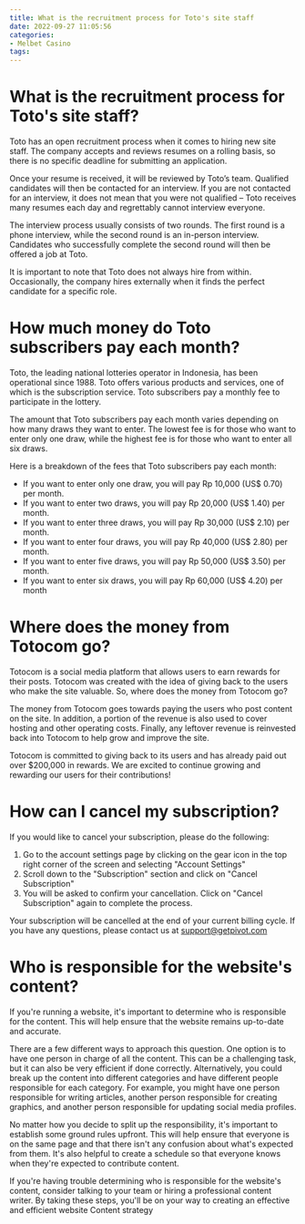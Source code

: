 ```yaml
---
title: What is the recruitment process for Toto's site staff 
date: 2022-09-27 11:05:56
categories:
- Melbet Casino
tags:
---
```



#  What is the recruitment process for Toto's site staff? 

Toto has an open recruitment process when it comes to hiring new site staff. The company accepts and reviews resumes on a rolling basis, so there is no specific deadline for submitting an application. 

Once your resume is received, it will be reviewed by Toto’s team. Qualified candidates will then be contacted for an interview. If you are not contacted for an interview, it does not mean that you were not qualified – Toto receives many resumes each day and regrettably cannot interview everyone. 

The interview process usually consists of two rounds. The first round is a phone interview, while the second round is an in-person interview. Candidates who successfully complete the second round will then be offered a job at Toto. 

It is important to note that Toto does not always hire from within. Occasionally, the company hires externally when it finds the perfect candidate for a specific role.

#  How much money do Toto subscribers pay each month? 

Toto, the leading national lotteries operator in Indonesia, has been operational since 1988. Toto offers various products and services, one of which is the subscription service. Toto subscribers pay a monthly fee to participate in the lottery.

The amount that Toto subscribers pay each month varies depending on how many draws they want to enter. The lowest fee is for those who want to enter only one draw, while the highest fee is for those who want to enter all six draws. 

Here is a breakdown of the fees that Toto subscribers pay each month: 
- If you want to enter only one draw, you will pay Rp 10,000 (US$ 0.70) per month. 
- If you want to enter two draws, you will pay Rp 20,000 (US$ 1.40) per month. 
- If you want to enter three draws, you will pay Rp 30,000 (US$ 2.10) per month. 
- If you want to enter four draws, you will pay Rp 40,000 (US$ 2.80) per month. 
- If you want to enter five draws, you will pay Rp 50,000 (US$ 3.50) per month. 
- If you want to enter six draws, you will pay Rp 60,000 (US$ 4.20) per month

#  Where does the money from Totocom go? 

Totocom is a social media platform that allows users to earn rewards for their posts. Totocom was created with the idea of giving back to the users who make the site valuable. So, where does the money from Totocom go?

The money from Totocom goes towards paying the users who post content on the site. In addition, a portion of the revenue is also used to cover hosting and other operating costs. Finally, any leftover revenue is reinvested back into Totocom to help grow and improve the site.

Totocom is committed to giving back to its users and has already paid out over $200,000 in rewards. We are excited to continue growing and rewarding our users for their contributions!

#  How can I cancel my subscription? 

If you would like to cancel your subscription, please do the following: 

1. Go to the account settings page by clicking on the gear icon in the top right corner of the screen and selecting "Account Settings"
2. Scroll down to the "Subscription" section and click on "Cancel Subscription"
3. You will be asked to confirm your cancellation. Click on "Cancel Subscription" again to complete the process.

Your subscription will be cancelled at the end of your current billing cycle. If you have any questions, please contact us at support@getpivot.com

#  Who is responsible for the website's content?

If you're running a website, it's important to determine who is responsible for the content. This will help ensure that the website remains up-to-date and accurate.

There are a few different ways to approach this question. One option is to have one person in charge of all the content. This can be a challenging task, but it can also be very efficient if done correctly. Alternatively, you could break up the content into different categories and have different people responsible for each category. For example, you might have one person responsible for writing articles, another person responsible for creating graphics, and another person responsible for updating social media profiles.

No matter how you decide to split up the responsibility, it's important to establish some ground rules upfront. This will help ensure that everyone is on the same page and that there isn't any confusion about what's expected from them. It's also helpful to create a schedule so that everyone knows when they're expected to contribute content.

If you're having trouble determining who is responsible for the website's content, consider talking to your team or hiring a professional content writer. By taking these steps, you'll be on your way to creating an effective and efficient website Content strategy